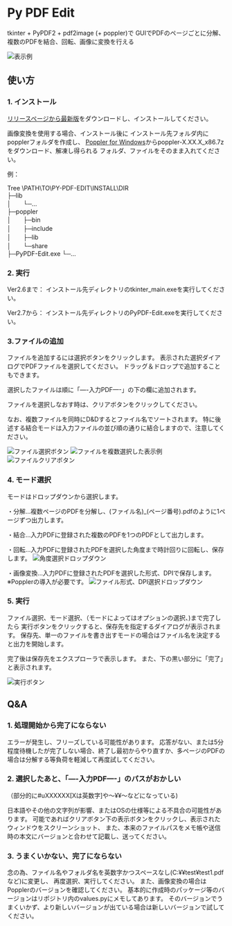 # Py PDF Edit

tkinter + PyPDF2 + pdf2image (+ poppler)で
GUIでPDFのページごとに分解、複数のPDFを結合、回転、画像に変換を行える

![表示例](img/window.png)

## 使い方
### 1. インストール

[リリースページから最新版](https://github.com/HsaSheep/py-pdf-edit/releases/latest/)をダウンロードし、インストールしてください。

画像変換を使用する場合、インストール後に
インストール先フォルダ内にpopplerフォルダを作成し、
[Poppler for Windows](https://blog.alivate.com.au/poppler-windows/)からpoppler-X.XX.X_x86.7zをダウンロード、解凍し得られる
フォルダ、ファイルをそのまま入れてください。

例：
<p>Tree \PATH\TO\PY-PDF-EDIT\INSTALL\DIR<br>
├─lib<br>
│　　└─…<br>
├─poppler<br>
│　　├─bin<br>
│　　├─include<br>
│　　├─lib<br>
│　　└─share<br>
├─PyPDF-Edit.exe
└─…
</p>

### 2. 実行

Ver2.6まで： インストール先ディレクトリのtkinter_main.exeを実行してください。

Ver2.7から： インストール先ディレクトリのPyPDF-Edit.exeを実行してください。

### 3.ファイルの追加

ファイルを追加するには選択ボタンをクリックします。
表示された選択ダイアログでPDFファイルを選択してください。
ドラッグ＆ドロップで追加することもできます。

選択したファイルは順に「—-入力PDF—-」の下の欄に追加されます。

ファイルを選択しなおす時は、クリアボタンをクリックしてください。

なお、複数ファイルを同時にD&Dするとファイル名でソートされます。
特に後述する結合モードは入力ファイルの並び順の通りに結合しますので、注意してください。

![ファイル選択ボタン](img/file_select.png)
![ファイルを複数選択した表示例](img/input_files.png)
![ファイルクリアボタン](img/file_clear.png)

### 4. モード選択

モードはドロップダウンから選択します。

・分解…複数ページのPDFを分解し、(ファイル名)_(ページ番号).pdfのように1ページずつ出力します。

・結合…入力PDFに登録された複数のPDFを1つのPDFとして出力します。

・回転…入力PDFに登録されたPDFを選択した角度まで時計回りに回転し、保存します。
![角度選択ドロップダウン](img/angle_select.png)

・画像変換…入力PDFに登録されたPDFを選択した形式、DPIで保存します。※Popplerの導入が必要です。
![ファイル形式、DPI選択ドロップダウン](img/format_select.png)

### 5. 実行

ファイル選択、モード選択、（モードによってはオプションの選択、)まで完了したら
実行ボタンをクリックすると、保存先を指定するダイアログが表示されます。
保存先、単一のファイルを書き出すモードの場合はファイル名を決定すると出力を開始します。

完了後は保存先をエクスプローラで表示します。
また、下の黒い部分に「完了」と表示されます。

![実行ボタン](img/run.png)

## Q&A

### 1. 処理開始から完了にならない

エラーが発生し、フリーズしている可能性があります。
応答がない、または5分程度待機したが完了しない場合、終了し最初からやり直すか、多ページのPDFの場合は分解する等負荷を軽減して再度試してください。

### 2. 選択したあと、「—-入力PDF—-」のパスがおかしい
（部分的に#uXXXXXX[Xは英数字]や〜¥¥〜などになっている)

日本語やその他の文字列が影響、またはOSの仕様等による不具合の可能性があります。
可能であればクリアボタン下の表示ボタンをクリックし、表示されたウィンドウをスクリーンショット、
また、本来のファイルパスをメモ帳や送信時の本文にバージョンと合わせて記載し、送ってください。

### 3. うまくいかない、完了にならない

念の為、ファイル名やフォルダ名を英数字かつスペースなし(C:¥¥test¥test1.pdfなど)に変更し、
再度選択、実行してください。
また、画像変換の場合はPopplerのバージョンを確認してください。
基本的に作成時のパッケージ等のバージョンはリポジトリ内のvalues.pyにメモしてあります。
そのバージョンでうまくいかず、より新しいバージョンが出ている場合は新しいバージョンで試してください。
